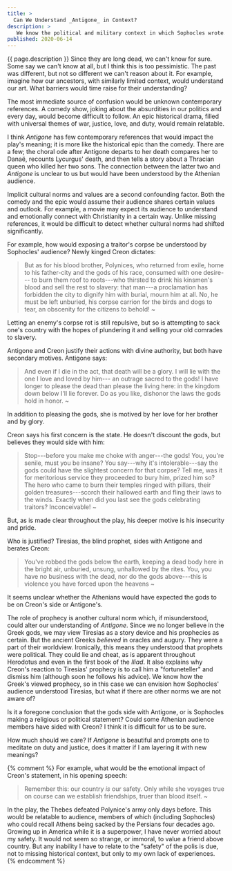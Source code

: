 ```yaml
---
title: >
  Can We Understand _Antigone_ in Context?
description: >
   We know the political and military context in which Sophocles wrote. Is this enough to interpret his plays as his audience would?
published: 2020-06-14
---
```


{{ page.description }} Since they are long dead, we can't know for sure. Some say we can't know at all, but I think this is too pessimistic. The past was different, but not so different we can't reason about it.  For example, imagine how our ancestors, with similarly limited context, would understand our art. What barriers would time raise for their understanding?

The most immediate source of confusion would be unknown contemporary references. A comedy show, joking about the absurdities in our politics and every day, would become difficult to follow. An epic historical drama, filled with universal themes of war, justice, love, and duty, would remain relatable.

I think _Antigone_ has few contemporary references that would impact the play's meaning; it is more like the historical epic than the comedy. There are a few; the choral ode after Antigone departs to her death compares her to Danaë, recounts Lycurgus' death, and then tells a story about a Thracian queen who killed her two sons. The connection between the latter two and _Antigone_ is unclear to us but would have been understood by the Athenian audience.

Implicit cultural norms and values are a second confounding factor. Both the comedy and the epic would assume their audience shares certain values and outlook. For example, a movie may expect its audience to understand and emotionally connect with Christianity in a certain way. Unlike missing references, it would be difficult to detect whether cultural norms had shifted significantly.

For example, how would exposing a traitor's corpse be understood by Sophocles' audience? Newly kinged Creon dictates:

> But as for his blood brother, Polynices,
> who returned from exile, home to his father-city
> and the gods of his race, consumed with one desire---
> to burn them roof to roots---who thirsted to drink
> his kinsmen's blood and sell the rest to slavery:
> that man---a proclamation has forbidden the city
> to dignify him with burial, mourn him at all.
> No, he must be left unburied, his corpse
> carrion for the birds and dogs to tear,
> an obscenity for the citizens to behold!
> ~

Letting an enemy's corpse rot is still repulsive, but so is attempting to sack one's country with the hopes of plundering it and selling your old comrades to slavery.

Antigone and Creon justify their actions with divine authority, but both have secondary motives. Antigone says:

> And even if I die in the act, that death will be a glory.
> I will lie with the one I love and loved by him---
> an outrage sacred to the gods! I have longer
> to please the dead than please the living here:
> in the kingdom down below I'll lie forever.
> Do as you like, dishonor the laws
> the gods hold in honor.
> ~

In addition to pleasing the gods, she is motived by her love for her brother and by glory.

Creon says his first concern is the state. He doesn't discount the gods, but believes they would side with him:

> Stop---before you make me choke with anger---the gods!
> You, you're senile, must you be insane?
> You say---why it's intolerable---say the gods
> could have the slightest concern for that corpse?
> Tell me, was it for meritorious service
> they proceeded to bury him, prized him so? The hero
> who came to burn their temples ringed with pillars,
> their golden treasures---scorch their hallowed earth
> and fling their laws to the winds.
> Exactly when did you last see the gods
> celebrating traitors? Inconceivable!
> ~

But, as is made clear throughout the play, his deeper motive is his insecurity and pride.

Who is justified? Tiresias, the blind prophet, sides with Antigone and berates Creon:

> You've robbed the gods below the earth,
> keeping a dead body here in the bright air,
> unburied, unsung, unhallowed by the rites.
> You, you have no business with the dead,
> nor do the gods above---this is violence
> you have forced upon the heavens
> ~

It seems unclear whether the Athenians would have expected the gods to be on Creon's side or Antigone's.

The role of prophecy is another cultural norm which, if misunderstood, could alter our understanding of _Antigone_. Since we no longer believe in the Greek gods, we may view Tiresias as a story device and his prophecies as certain. But the ancient Greeks _believed_ in oracles and augury. They were a part of their worldview. Ironically, this means they understood that prophets were political. They could lie and cheat, as is apparent throughout Herodotus and even in the first book of the _Iliad_. It also explains why Creon's reaction to Tiresias' prophecy is to call him a "fortuneteller" and dismiss him (although soon he follows his advice). We know how the Greek's viewed prophecy, so in this case we can envision how Sophocles' audience understood Tiresias, but what if there are other norms we are not aware of?

Is it a foregone conclusion that the gods side with Antigone, or is Sophocles making a religious or political statement? Could some Athenian audience members have sided with Creon? I think it is difficult for us to be sure.

How much should we care? If _Antigone_ is beautiful and prompts one to meditate on duty and justice, does it matter if I am layering it with new meanings?

{% comment %}
For example, what would be the emotional impact of Creon's statement, in his opening speech:

> Remember this:
> our country _is_ our safety.
> Only while she voyages true on course
> can we establish friendships, truer than blood itself.
> ~

In the play, the Thebes defeated Polynice's army only days before. This would be relatable to audience, members of which (including Sophocles) who could recall Athens being sacked by the Persians four decades ago.  Growing up in America while it is a superpower, I have never worried about my safety. It would not seem so strange, or immoral, to value a friend above country. But any inability I have to relate to the "safety" of the polis is due, not to missing historical context, but only to my own lack of experiences.
{% endcomment %}
